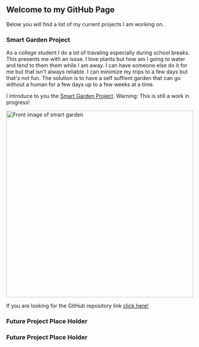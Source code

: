 ## Welcome to my GitHub Page

Below you will find a list of my current projects I am working on.

### Smart Garden Project
As a college student I do a lot of travaling especially during school breaks.
This presents me with an issue. I love plants but how am I going to water and tend to them them while I am away. I can have someone else do it for me but that isn't always reliable. I can minimize my trips to a few days but that's not fun. The solution is to have a self suffient garden that can go without a human for a few days up to a few weeks at a time.

I introduce to you the [Smart Garden Project](http://carlossantosdev.me/pages/smart_garden_project). Warning: This is still a work in progress!

<p><img src="http://carlossantosdev.me/images/smart_garden_front.jpg" alt="Front image of smart garden" width="500" height="500"></p>

If you are looking for the GitHub repository link [click here!](https://github.com/carlkid1499/carlkid1499.github.io)


### Future Project Place Holder


### Future Project Place Holder




